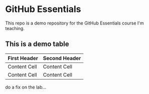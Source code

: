 # GitHub Essentials
This repo is a demo repository for the GitHub Essentials course I'm teaching.

## This is a demo table
| First Header  | Second Header |
| ------------- | ------------- |
| Content Cell  | Content Cell  |
| Content Cell  | Content Cell  |


do a fix on the lab...
